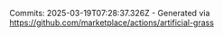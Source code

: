 Commits: 2025-03-19T07:28:37.326Z - Generated via https://github.com/marketplace/actions/artificial-grass
<br>

